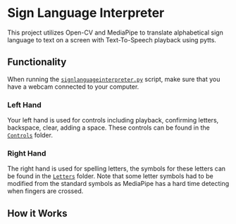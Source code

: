 # Sign Language Interpreter

This project utilizes Open-CV and MediaPipe to translate alphabetical sign language to text on a screen with Text-To-Speech playback using pytts. 


## Functionality
When running the [`signlanguageinterpreter.py`](signlanguageinterpreter.py) script, make sure that you have a webcam connected to your computer. 

### Left Hand

Your left hand is used for controls including playback, confirming letters, backspace, clear, adding a space. These controls can be found in the [`Controls`](Controls) folder. 

### Right Hand

The right hand is used for spelling letters, the symbols for these letters can be found in the [`Letters`](Letters) folder. Note that some letter symbols had to be modified from the standard symbols as MediaPipe has a hard time detecting when fingers are crossed.

## How it Works

